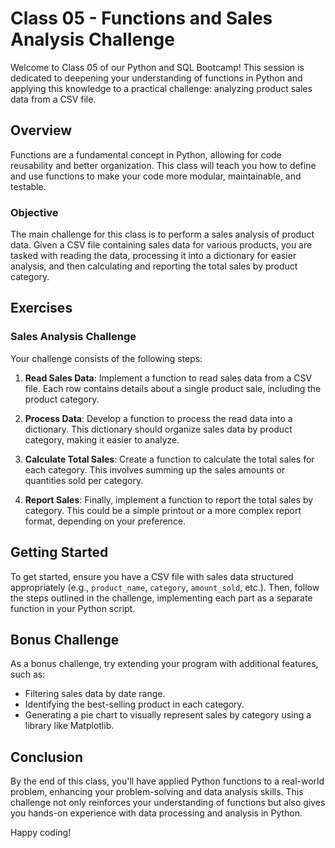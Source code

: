 # Class 05 - Functions and Sales Analysis Challenge

Welcome to Class 05 of our Python and SQL Bootcamp! This session is dedicated to deepening your understanding of functions in Python and applying this knowledge to a practical challenge: analyzing product sales data from a CSV file.

## Overview

Functions are a fundamental concept in Python, allowing for code reusability and better organization. This class will teach you how to define and use functions to make your code more modular, maintainable, and testable.

### Objective

The main challenge for this class is to perform a sales analysis of product data. Given a CSV file containing sales data for various products, you are tasked with reading the data, processing it into a dictionary for easier analysis, and then calculating and reporting the total sales by product category.

## Exercises

### Sales Analysis Challenge

Your challenge consists of the following steps:

1. **Read Sales Data**: Implement a function to read sales data from a CSV file. Each row contains details about a single product sale, including the product category.

2. **Process Data**: Develop a function to process the read data into a dictionary. This dictionary should organize sales data by product category, making it easier to analyze.

3. **Calculate Total Sales**: Create a function to calculate the total sales for each category. This involves summing up the sales amounts or quantities sold per category.

4. **Report Sales**: Finally, implement a function to report the total sales by category. This could be a simple printout or a more complex report format, depending on your preference.

## Getting Started

To get started, ensure you have a CSV file with sales data structured appropriately (e.g., `product_name`, `category`, `amount_sold`, etc.). Then, follow the steps outlined in the challenge, implementing each part as a separate function in your Python script.

## Bonus Challenge

As a bonus challenge, try extending your program with additional features, such as:
- Filtering sales data by date range.
- Identifying the best-selling product in each category.
- Generating a pie chart to visually represent sales by category using a library like Matplotlib.

## Conclusion

By the end of this class, you'll have applied Python functions to a real-world problem, enhancing your problem-solving and data analysis skills. This challenge not only reinforces your understanding of functions but also gives you hands-on experience with data processing and analysis in Python.

Happy coding!
